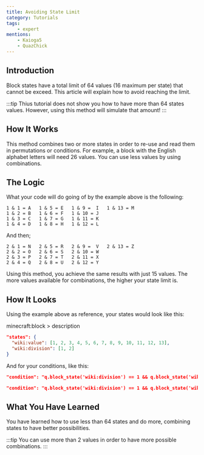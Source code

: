 ```yaml
---
title: Avoiding State Limit
category: Tutorials
tags:
    - expert
mentions:
    - Kaioga5
    - QuazChick
---
```


## Introduction

Block states have a total limit of 64 values (16 maximum per state) that cannot be exceed. This article will explain how to avoid reaching the limit.

:::tip
Thius tutorial does not show you how to have more than 64 states values. However, using this method will simulate that amount!
:::

## How It Works

This method combines two or more states in order to re-use and read them in permutations or conditions. For example, a block with the English alphabet letters will need 26 values. You can use less values by using combinations.

## The Logic

What your code will do going of by the example above is the following:
```
1 & 1 = A   1 & 5 = E   1 & 9 =  I   1 & 13 = M
1 & 2 = B   1 & 6 = F   1 & 10 = J
1 & 3 = C   1 & 7 = G   1 & 11 = K
1 & 4 = D   1 & 8 = H   1 & 12 = L
```
And then;
```
2 & 1 = N   2 & 5 = R   2 & 9 =  V   2 & 13 = Z
2 & 2 = O   2 & 6 = S   2 & 10 = W
2 & 3 = P   2 & 7 = T   2 & 11 = X
2 & 4 = Q   2 & 8 = U   2 & 12 = Y
```

Using this method, you achieve the same results with just 15 values. The more values available for combinations, the higher your state limit is.

## How It Looks

Using the example above as reference, your states would look like this:

<CodeHeader>minecraft:block > description</CodeHeader>

```json
"states": {
  "wiki:value": [1, 2, 3, 4, 5, 6, 7, 8, 9, 10, 11, 12, 13],
  "wiki:division": [1, 2]
}
```

And for your conditions, like this:

```json
"condition": "q.block_state('wiki:division') == 1 && q.block_state('wiki:value') == 1"
```
```json
"condition": "q.block_state('wiki:division') == 1 && q.block_state('wiki:value') == 2"
```

## What You Have Learned

You have learned how to use less than 64 states and do more, combining states to have better possibilities.

:::tip
You can use more than 2 values in order to have more possible combinations.
:::
